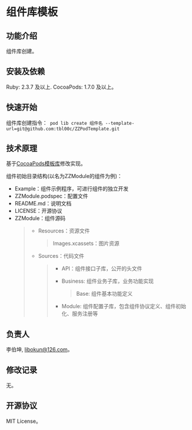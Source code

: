 # 组件库模板

## 功能介绍

组件库创建。

## 安装及依赖

Ruby: 2.3.7 及以上.
CocoaPods: 1.7.0 及以上。

## 快速开始

组件库创建指令：``` pod lib create 组件名 --template-url=git@github.com:tbl00c/ZZPodTemplate.git```

## 技术原理

基于[CocoaPods模板库](https://github.com/CocoaPods/pod-template.git)修改实现。

组件初始目录结构(以名为ZZModule的组件为例)：

* Example：组件示例程序，可进行组件的独立开发
* ZZModule.podspec：配置文件
* README.md：说明文档
* LICENSE：开源协议
* ZZModule：组件源码	
	> * Resources：资源文件
	>	> Images.xcassets：图片资源
	>
	> * Sources：代码文件
	>	> * API：组件接口子库，公开的头文件
	>	> * Business: 组件业务子库，业务功能实现
	>	>	> Base: 组件基本功能定义
	>	>
	>	> * Module: 组件配置子库，包含组件协议定义、组件初始化、服务注册等

## 负责人

李伯坤, libokun@126.com。

## 修改记录

无。

## 开源协议

MIT License。